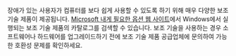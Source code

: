 장애가 있는 사용자가 컴퓨터를 보다 쉽게 사용할 수 있도록 하기 위해 매우 다양한 보조 기술 제품이 제공됩니다. [Microsoft 내게 필요한 옵션 웹 사이트](http://go.microsoft.com/fwlink/?LinkId=8431)에서 Windows에서 실행되는 보조 기술 제품의 카탈로그를 검색할 수 있습니다. 보조 기술을 사용하는 경우 소프트웨어나 하드웨어를 업그레이드하기 전에 보조 기술 제품 공급업체에 문의하여 가능한 호환성 문제를 확인하세요.

<!--HONumber=Jul16_HO3-->


